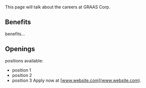 <title>GRAAS Corp Careers</title>

This page will talk about the careers at GRAAS Corp.

## Benefits
benefits...

## Openings
positions available:
  - position 1
  - position 2
  - position 3
Apply now at [www.website.com](www.website.com).
